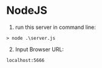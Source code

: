 # NodeJS

1. run this server in command line:
```
> node .\server.js
```
2. Input Browser URL:
```
localhost:5666
